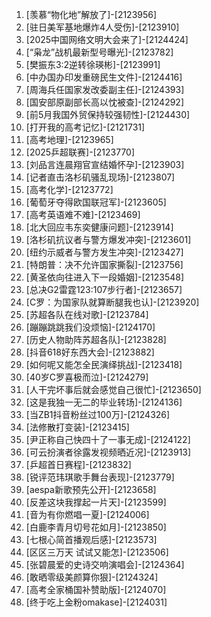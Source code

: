 
1. [羡慕“物化地”解放了]-[2123956]
1. [驻日美军基地爆炸4人受伤]-[2123910]
1. [2025中国网络文明大会来了]-[2124424]
1. [“枭龙”战机最新型号曝光]-[2123782]
1. [樊振东3:2逆转徐瑛彬]-[2123991]
1. [中办国办印发重磅民生文件]-[2124416]
1. [周海兵任国家发改委副主任]-[2124393]
1. [国安部原副部长高以忱被查]-[2124292]
1. [前5月我国外贸保持较强韧性]-[2124430]
1. [打开我的高考记忆]-[2121731]
1. [高考地理]-[2123965]
1. [2025乒超联赛]-[2123770]
1. [刘品言连晨翔官宣结婚怀孕]-[2123903]
1. [记者直击洛杉矶骚乱现场]-[2123807]
1. [高考化学]-[2123772]
1. [葡萄牙夺得欧国联冠军]-[2123605]
1. [高考英语难不难]-[2123469]
1. [北大回应韦东奕健康问题]-[2123914]
1. [洛杉矶抗议者与警方爆发冲突]-[2123601]
1. [纽约示威者与警方发生冲突]-[2123427]
1. [特朗普：决不允许国家撕裂]-[2123756]
1. [黄圣依向往进入下一段婚姻]-[2123548]
1. [总决G2雷霆123:107步行者]-[2123657]
1. [C罗：为国家队就算断腿我也认]-[2123920]
1. [苏超各队在线对歌]-[2123784]
1. [蹦蹦跳跳我们没烦恼]-[2124170]
1. [历史人物助阵苏超各队]-[2123828]
1. [抖音618好东西大会]-[2123882]
1. [如何呢又能怎全民演绎挑战]-[2123418]
1. [40岁C罗喜极而泣]-[2124279]
1. [人干完坏事后就会感觉自己很忙]-[2123650]
1. [这是我独一无二的毕业转场]-[2124136]
1. [当ZB1抖音粉丝过100万]-[2124326]
1. [法修散打变装]-[2123415]
1. [尹正称自己快四十了一事无成]-[2124122]
1. [可云扮演者徐露发视频晒近况]-[2123913]
1. [乒超首日赛程]-[2123832]
1. [锐评范玮琪歌手舞台表现]-[2123779]
1. [aespa新歌预先公开]-[2123658]
1. [反差这块我撑起一片天]-[2123599]
1. [音为有你燃唱一夏]-[2124006]
1. [白鹿李青月切号花如月]-[2123850]
1. [七根心简首播观后感]-[2123573]
1. [区区三万天 试试又能怎]-[2123506]
1. [张碧晨爱的史诗交响演唱会]-[2124364]
1. [敢晒零级美颜算你狠]-[2124324]
1. [高考全家桶国补赞助版]-[2124070]
1. [终于吃上金粉omakase]-[2124031]